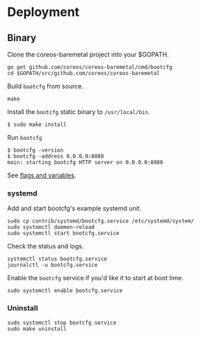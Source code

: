 
# Deployment

## Binary

Clone the coreos-baremetal project into your $GOPATH.

    go get github.com/coreos/coreos-baremetal/cmd/bootcfg
    cd $GOPATH/src/github.com/coreos/coreos-baremetal

Build `bootcfg` from source.

    make

Install the `bootcfg` static binary to `/usr/local/bin`.

    $ sudo make install

Run `bootcfg`

    $ bootcfg -version
    $ bootcfg -address 0.0.0.0:8080
    main: starting bootcfg HTTP server on 0.0.0.0:8080

See [flags and variables](config.md).

### systemd

Add and start bootcfg's example systemd unit.

    sudo cp contrib/systemd/bootcfg.service /etc/systemd/system/
    sudo systemctl daemon-reload
    sudo systemctl start bootcfg.service

Check the status and logs.

    systemctl status bootcfg.service
    journalctl -u bootcfg.service

Enable the `bootcfg` service if you'd like it to start at boot time.

    sudo systemctl enable bootcfg.service

### Uninstall

    sudo systemctl stop bootcfg.service
    sudo make uninstall